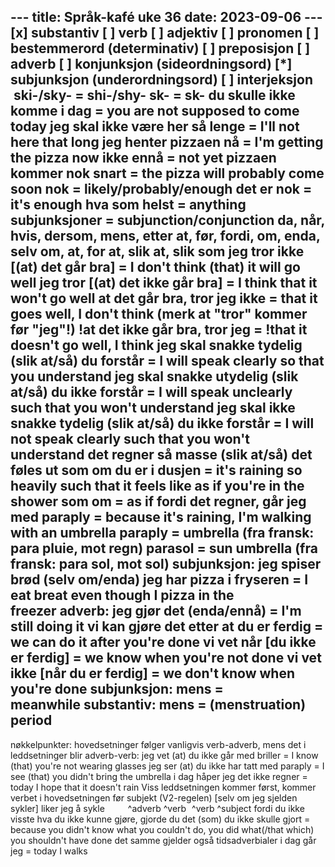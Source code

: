 --- title: Språk-kafé uke 36 date: 2023-09-06 ---
[x] substantiv [ ] verb [ ] adjektiv [ ] pronomen [ ] bestemmerord (determinativ) [ ] preposisjon [ ] adverb [ ] konjunksjon (sideordningsord) [*] subjunksjon (underordningsord) [ ] interjeksjon
 ski-/sky- = shi-/shy- sk- = sk-
du skulle ikke komme i dag = you are not supposed to come today jeg skal ikke være her så lenge = I'll not here that long jeg henter pizzaen nå = I'm getting the pizza now ikke ennå = not yet pizzaen kommer nok snart = the pizza will probably come soon nok = likely/probably/enough det er nok = it's enough hva som helst = anything
subjunksjoner = subjunction/conjunction da, når, hvis, dersom, mens, etter at, før, fordi, om, enda, selv om, at, for at, slik at, slik som
jeg tror ikke [(at) det går bra] = I don't think (that) it will go well jeg tror [(at) det ikke går bra] = I think that it won't go well at det går bra, tror jeg ikke = that it goes well, I don't think (merk at "tror" kommer før "jeg"!) !at det ikke går bra, tror jeg = !that it doesn't go well, I think
jeg skal snakke tydelig (slik at/så) du forstår = I will speak clearly so that you understand jeg skal snakke utydelig (slik at/så) du ikke forstår = I will speak unclearly such that you won't understand jeg skal ikke snakke tydelig (slik at/så) du ikke forstår = I will not speak clearly such that you won't understand
det regner så masse (slik at/så) det føles ut som om du er i dusjen = it's raining so heavily such that it feels like as if you're in the shower som om = as if
fordi det regner, går jeg med paraply = because it's raining, I'm walking with an umbrella paraply = umbrella (fra fransk: para pluie, mot regn) parasol = sun umbrella (fra fransk: para sol, mot sol)
subjunksjon: jeg spiser brød (selv om/enda) jeg har pizza i fryseren = I eat breat even though I pizza in the freezer adverb: jeg gjør det (enda/ennå) = I'm still doing it
vi kan gjøre det etter at du er ferdig = we can do it after you're done
vi vet når [du ikke er ferdig] = we know when you're not done vi vet ikke [når du er ferdig] = we don't know when you're done
subjunksjon: mens = meanwhile substantiv: mens = (menstruation) period
---
nøkkelpunkter:
hovedsetninger følger vanligvis verb-adverb, mens det i leddsetninger blir adverb-verb: jeg vet (at) du ikke går med briller = I know (that) you're not wearing glasses jeg ser (at) du ikke har tatt med paraply = I see (that) you didn't bring the umbrella i dag håper jeg det ikke regner = today I hope that it doesn't rain
Viss leddsetningen kommer først, kommer verbet i hovedsetningen før subjekt (V2-regelen) [selv om jeg sjelden sykler] liker jeg å sykle              ^adverb ^verb   ^verb ^subject fordi du ikke visste hva du ikke kunne gjøre, gjorde du det (som) du ikke skulle gjort = because you didn't know what you couldn't do, you did what(/that which) you shouldn't have done
det samme gjelder også tidsadverbialer i dag går jeg = today I walks